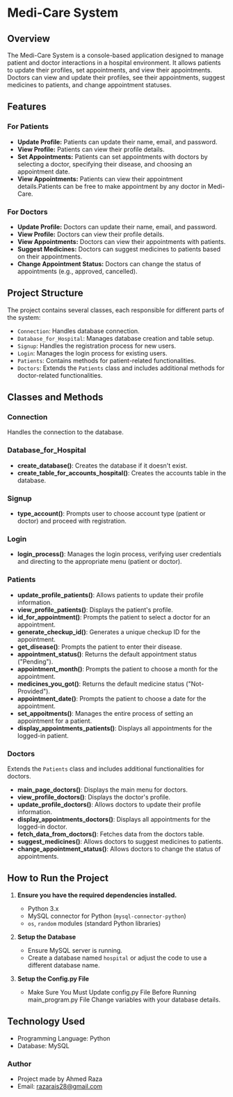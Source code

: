 # Medi-Care System

## Overview

The Medi-Care System is a console-based application designed to manage patient and doctor interactions in a hospital environment. It allows patients to update their profiles, set appointments, and view their appointments. Doctors can view and update their profiles, see their appointments, suggest medicines to patients, and change appointment statuses.

## Features

### For Patients
- **Update Profile:** Patients can update their name, email, and password.
- **View Profile:** Patients can view their profile details.
- **Set Appointments:** Patients can set appointments with doctors by selecting a doctor, specifying their disease, and choosing an appointment date.
- **View Appointments:** Patients can view their appointment details.Patients can be free to make appointment by any doctor in Medi-Care.

### For Doctors
- **Update Profile:** Doctors can update their name, email, and password.
- **View Profile:** Doctors can view their profile details.
- **View Appointments:** Doctors can view their appointments with patients.
- **Suggest Medicines:** Doctors can suggest medicines to patients based on their appointments.
- **Change Appointment Status:** Doctors can change the status of appointments (e.g., approved, cancelled).

## Project Structure

The project contains several classes, each responsible for different parts of the system:

- `Connection`: Handles database connection.
- `Database_for_Hospital`: Manages database creation and table setup.
- `Signup`: Handles the registration process for new users.
- `Login`: Manages the login process for existing users.
- `Patients`: Contains methods for patient-related functionalities.
- `Doctors`: Extends the `Patients` class and includes additional methods for doctor-related functionalities.

## Classes and Methods

### Connection
Handles the connection to the database.

### Database_for_Hospital
- **create_database()**: Creates the database if it doesn't exist.
- **create_table_for_accounts_hospital()**: Creates the accounts table in the database.

### Signup
- **type_account()**: Prompts user to choose account type (patient or doctor) and proceed with registration.

### Login
- **login_process()**: Manages the login process, verifying user credentials and directing to the appropriate menu (patient or doctor).

### Patients
- **update_profile_patients()**: Allows patients to update their profile information.
- **view_profile_patients()**: Displays the patient's profile.
- **id_for_appointment()**: Prompts the patient to select a doctor for an appointment.
- **generate_checkup_id()**: Generates a unique checkup ID for the appointment.
- **get_disease()**: Prompts the patient to enter their disease.
- **appointment_status()**: Returns the default appointment status ("Pending").
- **appointment_month()**: Prompts the patient to choose a month for the appointment.
- **medicines_you_got()**: Returns the default medicine status ("Not-Provided").
- **appointment_date()**: Prompts the patient to choose a date for the appointment.
- **set_appoitments()**: Manages the entire process of setting an appointment for a patient.
- **display_appointments_patients()**: Displays all appointments for the logged-in patient.

### Doctors
Extends the `Patients` class and includes additional functionalities for doctors.
- **main_page_doctors()**: Displays the main menu for doctors.
- **view_profile_doctors()**: Displays the doctor's profile.
- **update_profile_doctors()**: Allows doctors to update their profile information.
- **display_appointments_doctors()**: Displays all appointments for the logged-in doctor.
- **fetch_data_from_doctors()**: Fetches data from the doctors table.
- **suggest_medicines()**: Allows doctors to suggest medicines to patients.
- **change_appointment_status()**: Allows doctors to change the status of appointments.

## How to Run the Project

1. **Ensure you have the required dependencies installed.**
   - Python 3.x
   - MySQL connector for Python (`mysql-connector-python`)
   - `os`, `random` modules (standard Python libraries)

2. **Setup the Database**
   - Ensure MySQL server is running.
   - Create a database named `hospital` or adjust the code to use a different database name.

3. **Setup the Config.py File**
   - Make Sure You Must Update config.py File Before Running main_program.py File Change variables with your database details. 
  


## Technology Used
- Programming Language: Python
- Database: MySQL
### Author
- Project made by Ahmed Raza
- Email: razarais28@gmail.com